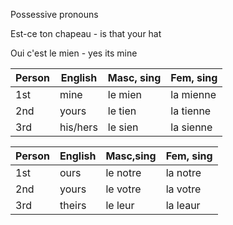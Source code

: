 Possessive pronouns 

Est-ce ton chapeau - is that your hat

Oui c'est le mien - yes its mine

| Person | English  | Masc, sing | Fem, sing |
| ------ | -------- | ---------- | --------- |
| 1st    | mine     | le mien    | la mienne |
| 2nd    | yours    | le tien    | la tienne |
| 3rd    | his/hers | le sien    | la sienne |

| Person | English | Masc,sing | Fem, sing |
| ------ | ------- | --------- | --------- |
| 1st    | ours    | le notre  | la notre  |
| 2nd    | yours   | le votre  | la votre  |
| 3rd    | theirs  | le leur   | la leaur  |

